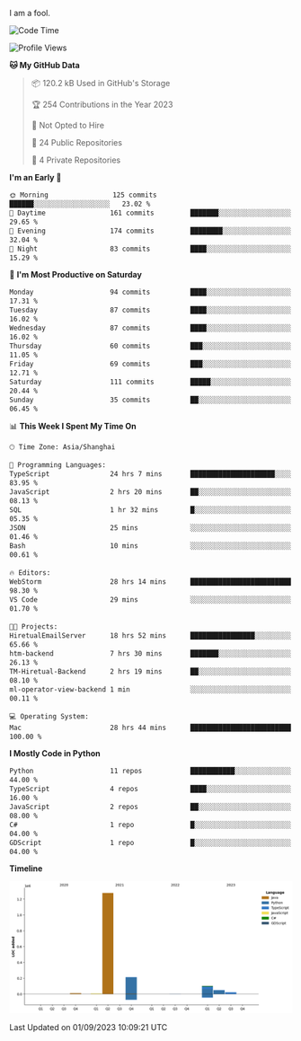 I am a fool.

<!--START_SECTION:waka-->
![Code Time](http://img.shields.io/badge/Code%20Time-668%20hrs%2037%20mins-blue)

![Profile Views](http://img.shields.io/badge/Profile%20Views-0-blue)

**🐱 My GitHub Data** 

> 📦 120.2 kB Used in GitHub's Storage 
 > 
> 🏆 254 Contributions in the Year 2023
 > 
> 🚫 Not Opted to Hire
 > 
> 📜 24 Public Repositories 
 > 
> 🔑 4 Private Repositories 
 > 
**I'm an Early 🐤** 

```text
🌞 Morning                125 commits         ██████░░░░░░░░░░░░░░░░░░░   23.02 % 
🌆 Daytime                161 commits         ███████░░░░░░░░░░░░░░░░░░   29.65 % 
🌃 Evening                174 commits         ████████░░░░░░░░░░░░░░░░░   32.04 % 
🌙 Night                  83 commits          ████░░░░░░░░░░░░░░░░░░░░░   15.29 % 
```
📅 **I'm Most Productive on Saturday** 

```text
Monday                   94 commits          ████░░░░░░░░░░░░░░░░░░░░░   17.31 % 
Tuesday                  87 commits          ████░░░░░░░░░░░░░░░░░░░░░   16.02 % 
Wednesday                87 commits          ████░░░░░░░░░░░░░░░░░░░░░   16.02 % 
Thursday                 60 commits          ███░░░░░░░░░░░░░░░░░░░░░░   11.05 % 
Friday                   69 commits          ███░░░░░░░░░░░░░░░░░░░░░░   12.71 % 
Saturday                 111 commits         █████░░░░░░░░░░░░░░░░░░░░   20.44 % 
Sunday                   35 commits          ██░░░░░░░░░░░░░░░░░░░░░░░   06.45 % 
```


📊 **This Week I Spent My Time On** 

```text
🕑︎ Time Zone: Asia/Shanghai

💬 Programming Languages: 
TypeScript               24 hrs 7 mins       █████████████████████░░░░   83.95 % 
JavaScript               2 hrs 20 mins       ██░░░░░░░░░░░░░░░░░░░░░░░   08.13 % 
SQL                      1 hr 32 mins        █░░░░░░░░░░░░░░░░░░░░░░░░   05.35 % 
JSON                     25 mins             ░░░░░░░░░░░░░░░░░░░░░░░░░   01.46 % 
Bash                     10 mins             ░░░░░░░░░░░░░░░░░░░░░░░░░   00.61 % 

🔥 Editors: 
WebStorm                 28 hrs 14 mins      █████████████████████████   98.30 % 
VS Code                  29 mins             ░░░░░░░░░░░░░░░░░░░░░░░░░   01.70 % 

🐱‍💻 Projects: 
HiretualEmailServer      18 hrs 52 mins      ████████████████░░░░░░░░░   65.66 % 
htm-backend              7 hrs 30 mins       ███████░░░░░░░░░░░░░░░░░░   26.13 % 
TM-Hiretual-Backend      2 hrs 19 mins       ██░░░░░░░░░░░░░░░░░░░░░░░   08.10 % 
ml-operator-view-backend 1 min               ░░░░░░░░░░░░░░░░░░░░░░░░░   00.11 % 

💻 Operating System: 
Mac                      28 hrs 44 mins      █████████████████████████   100.00 % 
```

**I Mostly Code in Python** 

```text
Python                   11 repos            ███████████░░░░░░░░░░░░░░   44.00 % 
TypeScript               4 repos             ████░░░░░░░░░░░░░░░░░░░░░   16.00 % 
JavaScript               2 repos             ██░░░░░░░░░░░░░░░░░░░░░░░   08.00 % 
C#                       1 repo              █░░░░░░░░░░░░░░░░░░░░░░░░   04.00 % 
GDScript                 1 repo              █░░░░░░░░░░░░░░░░░░░░░░░░   04.00 % 
```



**Timeline**

![Lines of Code chart](https://raw.githubusercontent.com/VeejaLiu/VeejaLiu/master/assets/bar_graph.png)


 Last Updated on 01/09/2023 10:09:21 UTC
<!--END_SECTION:waka-->
